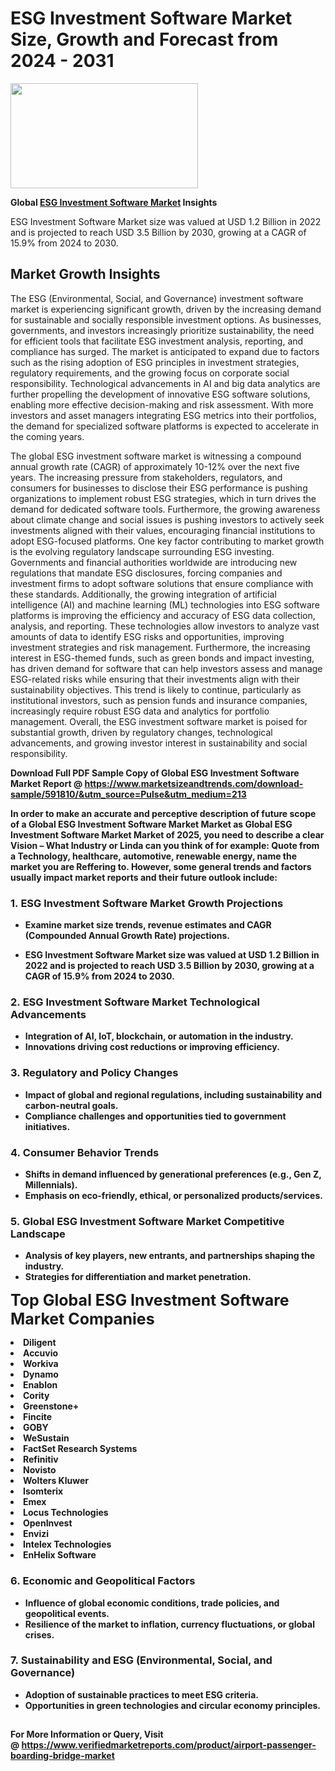 <H1>ESG Investment Software Market Size, Growth and Forecast from 2024 - 2031</H1><img class="aligncenter size-medium wp-image-584254" src="https://thirdeyenews.in/wp-content/uploads/2024/09/Global-Market-Research-300x168.jpeg" alt="" width="300" height="168" /><p><strong>Global&nbsp;<a href="https://www.marketsizeandtrends.com/download-sample/591810/&amp;utm_source=Pulse&amp;utm_medium=213">ESG Investment Software Market</a> Insights</strong></p><p>ESG Investment Software Market size was valued at USD 1.2 Billion in 2022 and is projected to reach USD 3.5 Billion by 2030, growing at a CAGR of 15.9% from 2024 to 2030.</p><p><h2>Market Growth Insights</h2> <p>The ESG (Environmental, Social, and Governance) investment software market is experiencing significant growth, driven by the increasing demand for sustainable and socially responsible investment options. As businesses, governments, and investors increasingly prioritize sustainability, the need for efficient tools that facilitate ESG investment analysis, reporting, and compliance has surged. The market is anticipated to expand due to factors such as the rising adoption of ESG principles in investment strategies, regulatory requirements, and the growing focus on corporate social responsibility. Technological advancements in AI and big data analytics are further propelling the development of innovative ESG software solutions, enabling more effective decision-making and risk assessment. With more investors and asset managers integrating ESG metrics into their portfolios, the demand for specialized software platforms is expected to accelerate in the coming years.</p> <p><strong></strong></p> <p>The global ESG investment software market is witnessing a compound annual growth rate (CAGR) of approximately 10-12% over the next five years. The increasing pressure from stakeholders, regulators, and consumers for businesses to disclose their ESG performance is pushing organizations to implement robust ESG strategies, which in turn drives the demand for dedicated software tools. Furthermore, the growing awareness about climate change and social issues is pushing investors to actively seek investments aligned with their values, encouraging financial institutions to adopt ESG-focused platforms. One key factor contributing to market growth is the evolving regulatory landscape surrounding ESG investing. Governments and financial authorities worldwide are introducing new regulations that mandate ESG disclosures, forcing companies and investment firms to adopt software solutions that ensure compliance with these standards. Additionally, the growing integration of artificial intelligence (AI) and machine learning (ML) technologies into ESG software platforms is improving the efficiency and accuracy of ESG data collection, analysis, and reporting. These technologies allow investors to analyze vast amounts of data to identify ESG risks and opportunities, improving investment strategies and risk management. Furthermore, the increasing interest in ESG-themed funds, such as green bonds and impact investing, has driven demand for software that can help investors assess and manage ESG-related risks while ensuring that their investments align with their sustainability objectives. This trend is likely to continue, particularly as institutional investors, such as pension funds and insurance companies, increasingly require robust ESG data and analytics for portfolio management. Overall, the ESG investment software market is poised for substantial growth, driven by regulatory changes, technological advancements, and growing investor interest in sustainability and social responsibility. <p><strong></p><p><span class=""><strong>Download Full PDF Sample Copy of Global ESG Investment Software Market Report</strong> @ <a href="https://www.marketsizeandtrends.com/download-sample/591810/&amp;utm_source=Pulse&amp;utm_medium=213" target="_blank">https://www.marketsizeandtrends.com/download-sample/591810/&amp;utm_source=Pulse&amp;utm_medium=213</a></span></p><p>In order to make an accurate and perceptive description of future scope of a Global&nbsp;ESG Investment Software Market Market as Global&nbsp;ESG Investment Software Market Market of 2025, you need to describe a clear Vision &ndash; What Industry or Linda can you think of for example: Quote from a Technology, healthcare, automotive, renewable energy, name the market you are Reffering to. However, some general trends and factors usually impact market reports and their future outlook include:</p><h3>1.&nbsp;<strong>ESG Investment Software Market Growth Projections</strong></h3><ul><li>Examine market size trends, revenue estimates and CAGR (Compounded Annual Growth Rate) projections.</li><li><p>ESG Investment Software Market size was valued at USD 1.2 Billion in 2022 and is projected to reach USD 3.5 Billion by 2030, growing at a CAGR of 15.9% from 2024 to 2030.</p></li></ul><h3>2.&nbsp;<strong>ESG Investment Software Market Technological Advancements</strong></h3><ul><li>Integration of AI, IoT, blockchain, or automation in the industry.</li><li>Innovations driving cost reductions or improving efficiency.</li></ul><h3>3.&nbsp;<strong>Regulatory and Policy Changes</strong></h3><ul><li>Impact of global and regional regulations, including sustainability and carbon-neutral goals.</li><li>Compliance challenges and opportunities tied to government initiatives.</li></ul><h3>4.&nbsp;<strong>Consumer Behavior Trends</strong></h3><ul><li>Shifts in demand influenced by generational preferences (e.g., Gen Z, Millennials).</li><li>Emphasis on eco-friendly, ethical, or personalized products/services.</li></ul><h3>5.&nbsp;<strong>Global ESG Investment Software Market Competitive Landscape</strong></h3><ul><li>Analysis of key players, new entrants, and partnerships shaping the industry.</li><li>Strategies for differentiation and market penetration.</li></ul><p data-pm-slice="1 1 []"><span style="color: inherit; font-family: inherit; font-size: 25px;">Top Global ESG Investment Software Market Companies</span></p><div class="" data-test-id=""><p><li>Diligent</li><li> Accuvio</li><li> Workiva</li><li> Dynamo</li><li> Enablon</li><li> Cority</li><li> Greenstone+</li><li> Fincite</li><li> GOBY</li><li> WeSustain</li><li> FactSet Research Systems</li><li> Refinitiv</li><li> Novisto</li><li> Wolters Kluwer</li><li> Isomterix</li><li> Emex</li><li> Locus Technologies</li><li> OpenInvest</li><li> Envizi</li><li> Intelex Technologies</li><li> EnHelix Software</li></p></div><h3>6.&nbsp;<strong>Economic and Geopolitical Factors</strong></h3><ul><li>Influence of global economic conditions, trade policies, and geopolitical events.</li><li>Resilience of the market to inflation, currency fluctuations, or global crises.</li></ul><h3>7.&nbsp;<strong>Sustainability and ESG (Environmental, Social, and Governance)</strong></h3><ul><li>Adoption of sustainable practices to meet ESG criteria.</li><li>Opportunities in green technologies and circular economy principles.</li></ul><h2><strong style="font-size: 14px;">For More Information or Query, Visit @&nbsp;</strong><a style="background-color: #ffffff; font-size: 14px;" href="https://www.marketsizeandtrends.com/report/esg-investment-software-market/" target="_blank">https://www.verifiedmarketreports.com/product/airport-passenger-boarding-bridge-market</a></h2>
